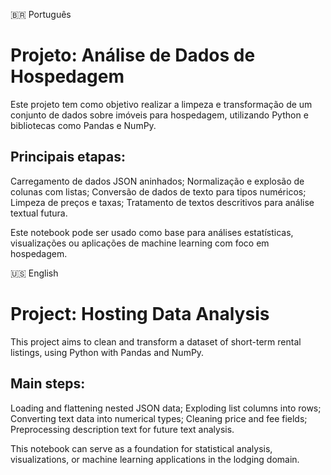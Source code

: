🇧🇷 Português
# Projeto: Análise de Dados de Hospedagem
Este projeto tem como objetivo realizar a limpeza e transformação de um conjunto de dados sobre imóveis para hospedagem, utilizando Python e bibliotecas como Pandas e NumPy.

## Principais etapas:
Carregamento de dados JSON aninhados;
Normalização e explosão de colunas com listas;
Conversão de dados de texto para tipos numéricos;
Limpeza de preços e taxas;
Tratamento de textos descritivos para análise textual futura.

Este notebook pode ser usado como base para análises estatísticas, visualizações ou aplicações de machine learning com foco em hospedagem.



🇺🇸 English
# Project: Hosting Data Analysis
This project aims to clean and transform a dataset of short-term rental listings, using Python with Pandas and NumPy.

## Main steps:
Loading and flattening nested JSON data;
Exploding list columns into rows;
Converting text data into numerical types;
Cleaning price and fee fields;
Preprocessing description text for future text analysis.

This notebook can serve as a foundation for statistical analysis, visualizations, or machine learning applications in the lodging domain.
